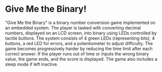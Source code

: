 # Give Me the Binary!

"Give Me the Binary" is a binary number conversion game implemented on an embedded system. The player is tasked with converting decimal numbers, displayed on an LCD screen, into binary using LEDs controlled by tactile buttons. The system consists of 4 green LEDs (representing bits), 4 buttons, a red LED for errors, and a potentiometer to adjust difficulty. The game becomes progressively harder by reducing the time limit after each correct answer. If the player runs out of time or inputs the wrong binary value, the game ends, and the score is displayed. The game also includes a sleep mode if left inactive.
